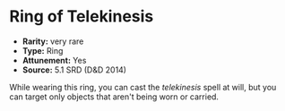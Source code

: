 
# Ring of Telekinesis

* **Rarity:** very rare
* **Type:** Ring
* **Attunement:** Yes
* **Source:** 5.1 SRD (D&D 2014)


While wearing this ring, you can cast the _telekinesis_ spell at will, but you can target only objects that aren't being worn or carried.
